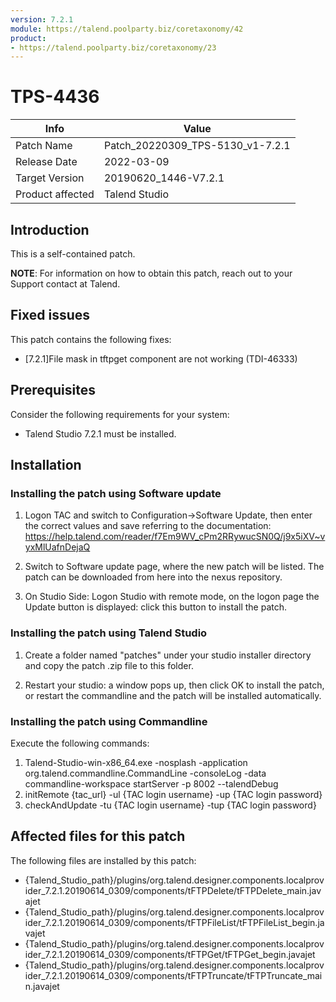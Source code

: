 ```yaml
---
version: 7.2.1
module: https://talend.poolparty.biz/coretaxonomy/42
product:
- https://talend.poolparty.biz/coretaxonomy/23
---
```


# TPS-4436

| Info             | Value |
| ---------------- | ---------------- |
| Patch Name       | Patch\_20220309\_TPS-5130\_v1-7.2.1 |
| Release Date     | 2022-03-09 |
| Target Version   | 20190620\_1446-V7.2.1 |
| Product affected | Talend Studio |

## Introduction

This is a self-contained patch.

**NOTE**: For information on how to obtain this patch, reach out to your Support contact at Talend.

## Fixed issues

This patch contains the following fixes:

- [7.2.1]File mask in tftpget component are not working (TDI-46333)

## Prerequisites

Consider the following requirements for your system:

- Talend Studio 7.2.1 must be installed.

## Installation

### Installing the patch using Software update

1) Logon TAC and switch to Configuration->Software Update, then enter the correct values and save referring to the documentation: https://help.talend.com/reader/f7Em9WV_cPm2RRywucSN0Q/j9x5iXV~vyxMlUafnDejaQ

2) Switch to Software update page, where the new patch will be listed. The patch can be downloaded from here into the nexus repository.

3) On Studio Side: Logon Studio with remote mode, on the logon page the Update button is displayed: click this button to install the patch.

### Installing the patch using Talend Studio

1) Create a folder named "patches" under your studio installer directory and copy the patch .zip file to this folder.

2) Restart your studio: a window pops up, then click OK to install the patch, or restart the commandline and the patch will be installed automatically.

### Installing the patch using Commandline

Execute the following commands:

1. Talend-Studio-win-x86_64.exe -nosplash -application org.talend.commandline.CommandLine -consoleLog -data commandline-workspace startServer -p 8002 --talendDebug
2. initRemote {tac_url} -ul {TAC login username} -up {TAC login password}
3. checkAndUpdate -tu {TAC login username} -tup {TAC login password}

## Affected files for this patch <!-- if applicable -->

The following files are installed by this patch:

- {Talend\_Studio\_path}/plugins/org.talend.designer.components.localprovider\_7.2.1.20190614\_0309/components/tFTPDelete/tFTPDelete\_main.javajet
- {Talend\_Studio\_path}/plugins/org.talend.designer.components.localprovider\_7.2.1.20190614\_0309/components/tFTPFileList/tFTPFileList\_begin.javajet
- {Talend\_Studio\_path}/plugins/org.talend.designer.components.localprovider\_7.2.1.20190614\_0309/components/tFTPGet/tFTPGet\_begin.javajet
- {Talend\_Studio\_path}/plugins/org.talend.designer.components.localprovider\_7.2.1.20190614\_0309/components/tFTPTruncate/tFTPTruncate\_main.javajet